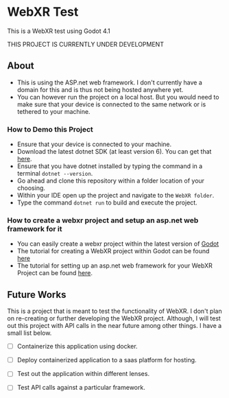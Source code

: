 # WebXR Test
This is a WebXR test using Godot 4.1

THIS PROJECT IS CURRENTLY UNDER DEVELOPMENT

## About
- This is using the ASP.net web framework. I don't currently have a domain for this and is thus not being hosted anywhere yet.
- You can however run the project on a local host. But you would need to make sure that your device is connected to the same network or is tethered to your machine.

### **How to Demo this Project**
- Ensure that your device is connected to your machine.
- Download the latest dotnet SDK (at least version 6). You can get that [here](https://dotnet.microsoft.com/en-us/download).
- Ensure that you have dotnet installed by typing the command in a terminal `dotnet --version`.
- Go ahead and clone this repository within a folder location of your choosing.
- Within your IDE open up the project and navigate to the `WebXR folder`.
- Type the command `dotnet run` to build and execute the project.

### How to create a webxr project and setup an asp.net web framework for it
- You can easily create a webxr project within the latest version of [Godot](https://godotengine.org/)
- The tutorial for creating a WebXR project within Godot can be found [here](https://www.snopekgames.com/tutorial/2023/how-make-vr-game-webxr-godot-4) 
- The tutorial for setting up an asp.net web framework for your WebXR Project can be found [here](Documents\tutorial.md).

## Future Works
This is a project that is meant to test the functionality of WebXR. I don't plan on re-creating or further developing the WebXR project. Although, I will test out this project with API calls in the near future among other things. I have a small list below.

- [ ] Containerize this application using docker.
- [ ] Deploy containerized application to a saas platform for hosting.
- [ ] Test out the application within different lenses.
- [ ] Test API calls against a particular framework.




